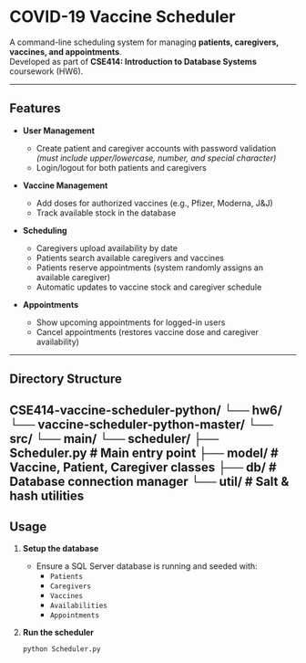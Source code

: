 # COVID-19 Vaccine Scheduler

A command-line scheduling system for managing **patients, caregivers, vaccines, and appointments**.  
Developed as part of **CSE414: Introduction to Database Systems** coursework (HW6).

---

## Features

- **User Management**
  - Create patient and caregiver accounts with password validation  
    *(must include upper/lowercase, number, and special character)*  
  - Login/logout for both patients and caregivers  

- **Vaccine Management**
  - Add doses for authorized vaccines (e.g., Pfizer, Moderna, J&J)  
  - Track available stock in the database  

- **Scheduling**
  - Caregivers upload availability by date  
  - Patients search available caregivers and vaccines  
  - Patients reserve appointments (system randomly assigns an available caregiver)  
  - Automatic updates to vaccine stock and caregiver schedule  

- **Appointments**
  - Show upcoming appointments for logged-in users  
  - Cancel appointments (restores vaccine dose and caregiver availability)  

---

## Directory Structure

CSE414-vaccine-scheduler-python/
└── hw6/
    └── vaccine-scheduler-python-master/
        └── src/
            └── main/
                └── scheduler/
                    ├── Scheduler.py      # Main entry point
                    ├── model/            # Vaccine, Patient, Caregiver classes
                    ├── db/               # Database connection manager
                    └── util/             # Salt & hash utilities
---

## Usage

1. **Setup the database**
   - Ensure a SQL Server database is running and seeded with:
     - `Patients`
     - `Caregivers`
     - `Vaccines`
     - `Availabilities`
     - `Appointments`

2. **Run the scheduler**
   ```bash
   python Scheduler.py
